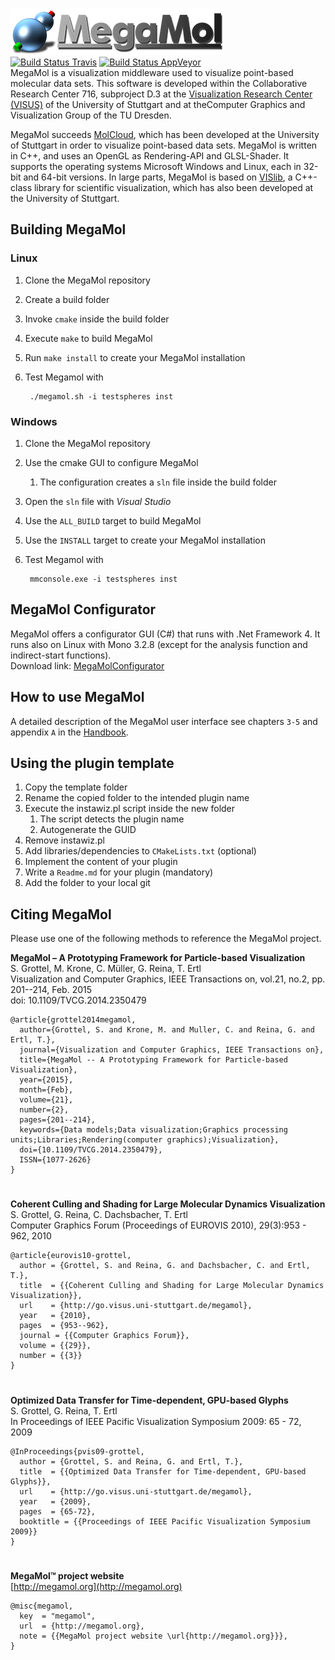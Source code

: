 
![](logo.png)  
[![Build Status Travis](https://travis-ci.org/UniStuttgart-VISUS/megamol.svg?branch=master)](https://travis-ci.org/UniStuttgart-VISUS/megamol)
[![Build Status AppVeyor](https://ci.appveyor.com/api/projects/status/github/UniStuttgart-VISUS/megamol?branch=master&svg=true)](https://ci.appveyor.com/project/megamolservice/megamol)  
MegaMol is a visualization middleware used to visualize point-based molecular data sets. This software is developed within the ​Collaborative Research Center 716, subproject ​D.3 at the ​[Visualization Research Center (VISUS)](https://www.visus.uni-stuttgart.de/institut.html) of the University of Stuttgart and at the ​Computer Graphics and Visualization Group of the TU Dresden.  

MegaMol succeeds [​MolCloud](http://www.visus.uni-stuttgart.de/institut/personen/wissenschaftliche-mitarbeiter/sebastian-grottel/molcloud.html), which has been developed at the University of Stuttgart in order to visualize point-based data sets. MegaMol is written in C++, and uses an OpenGL as Rendering-API and GLSL-Shader. It supports the operating systems Microsoft Windows and Linux, each in 32-bit and 64-bit versions. In large parts, MegaMol is based on [VISlib](https://svn.vis.uni-stuttgart.de/trac/vislib), a C++-class library for scientific visualization, which has also been developed at the University of Stuttgart. 

## Building MegaMol
### Linux
1. Clone the MegaMol repository
2. Create a build folder
3. Invoke `cmake` inside the build folder
4. Execute `make` to build MegaMol
5. Run `make install` to create your MegaMol installation
6. Test Megamol with

        ./megamol.sh -i testspheres inst

### Windows

1. Clone the MegaMol repository
2. Use the cmake GUI to configure MegaMol
    1. The configuration creates a `sln` file inside the build folder
3. Open the `sln` file with *Visual Studio*
4. Use the `ALL_BUILD` target to build MegaMol
5. Use the `INSTALL` target to create your MegaMol installation
6. Test Megamol with

        mmconsole.exe -i testspheres inst


## MegaMol Configurator
MegaMol offers a configurator GUI (C#) that runs with .Net Framework 4.
It runs also on Linux with Mono 3.2.8 (except for the analysis function and indirect-start functions).  
Download link: [MegaMolConfigurator](https://svn.vis.uni-stuttgart.de/trac/megamol/raw-attachment/wiki/WikiStart/MegaMolConfigurator.zip)


## How to use MegaMol
A detailed description of the MegaMol user interface see chapters `3-5` and appendix `A` in the 
[Handbook](https://svn.vis.uni-stuttgart.de/trac/megamol/raw-attachment/wiki/WikiStart/MegaMol_v1_1_Manual.pdf).

## Using the plugin template
1. Copy the template folder
2. Rename the copied folder to the intended plugin name
3. Execute the instawiz.pl script inside the new folder
    1. The script detects the plugin name
    2. Autogenerate the GUID
4. Remove instawiz.pl
5. Add libraries/dependencies to `CMakeLists.txt` (optional)
6. Implement the content of your plugin
7. Write a `Readme.md` for your plugin (mandatory)
8. Add the folder to your local git


## Citing MegaMol
Please use one of the following methods to reference the MegaMol project.


**MegaMol – A Prototyping Framework for Particle-based Visualization**  
S. Grottel, M. Krone, C. Müller, G. Reina, T. Ertl  
Visualization and Computer Graphics, IEEE Transactions on, vol.21, no.2, pp. 201--214, Feb. 2015  
doi: 10.1109/TVCG.2014.2350479

    @article{grottel2014megamol,
      author={Grottel, S. and Krone, M. and Muller, C. and Reina, G. and Ertl, T.},
      journal={Visualization and Computer Graphics, IEEE Transactions on},
      title={MegaMol -- A Prototyping Framework for Particle-based Visualization},
      year={2015},
      month={Feb},
      volume={21},
      number={2},
      pages={201--214},
      keywords={Data models;Data visualization;Graphics processing units;Libraries;Rendering(computer graphics);Visualization},
      doi={10.1109/TVCG.2014.2350479},
      ISSN={1077-2626}
    }
#
**Coherent Culling and Shading for Large Molecular Dynamics Visualization**  
S. Grottel, G. Reina, C. Dachsbacher, T. Ertl  
Computer Graphics Forum (Proceedings of EUROVIS 2010), 29(3):953 - 962, 2010

    @article{eurovis10-grottel,
      author = {Grottel, S. and Reina, G. and Dachsbacher, C. and Ertl, T.},
      title  = {{Coherent Culling and Shading for Large Molecular Dynamics Visualization}},
      url    = {http://go.visus.uni-stuttgart.de/megamol},
      year   = {2010},
      pages  = {953--962},
      journal = {{Computer Graphics Forum}},
      volume = {{29}},
      number = {{3}}
    }
#
**Optimized Data Transfer for Time-dependent, GPU-based Glyphs**  
S. Grottel, G. Reina, T. Ertl  
In Proceedings of IEEE Pacific Visualization Symposium 2009: 65 - 72, 2009

    @InProceedings{pvis09-grottel,
      author = {Grottel, S. and Reina, G. and Ertl, T.},
      title  = {{Optimized Data Transfer for Time-dependent, GPU-based Glyphs}},
      url    = {http://go.visus.uni-stuttgart.de/megamol},
      year   = {2009},
      pages  = {65-72},
      booktitle = {{Proceedings of IEEE Pacific Visualization Symposium 2009}}
    }

#
**MegaMol™ project website**  
[http://megamol.org](http://megamol.org)

    @misc{megamol,
      key  = "megamol",
      url  = {http://megamol.org},
      note = {{MegaMol project website \url{http://megamol.org}}},
    }
